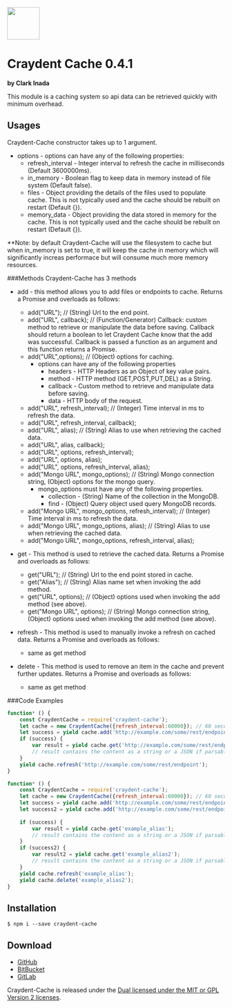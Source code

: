 <img src="http://craydent.com/JsonObjectEditor/img/svgs/craydent-logo.svg" width=75 height=75/>

# Craydent Cache 0.4.1
**by Clark Inada**

This module is a caching system so api data can be retrieved quickly with minimum overhead.

## Usages
Craydent-Cache constructor takes up to 1 argument. 

* options - options can have any of the following properties:
    * refresh_interval - Integer interval to refresh the cache in milliseconds (Default 3600000ms).
    * in_memory - Boolean flag to keep data in memory instead of file system (Default false).
    * files - Object providing the details of the files used to populate cache.  This is not typically used and the cache should be rebuilt on restart (Default {}).
    * memory_data - Object providing the data stored in memory for the cache.  This is not typically used and the cache should be rebuilt on restart (Default {}).
    
**Note: by default Craydent-Cache will use the filesystem to cache but when in_memory is set to true, it will keep the cache in memory which will significantly increas performace but will consume much more memory resources.

###Methods
Craydent-Cache has 3 methods

* add - this method allows you to add files or endpoints to cache. Returns a Promise and overloads as follows:
    * add("URL"); // (String) Url to the end point.
    * add("URL", callback); // (Function/Generator) Callback: custom method to retrieve or manipulate the data before saving.  Callback should return a boolean to let Craydent Cache know that the add was successful.  Callback is passed a function as an argument and this function returns a Promise.
    * add("URL",options); // (Object) options for caching.
        * options can have any of the following properties
            * headers - HTTP Headers as an Object of key value pairs.
            * method - HTTP method (GET,POST,PUT,DEL) as a String.
            * callback - Custom method to retrieve and manipulate data before saving.
            * data - HTTP body of the request.
    * add("URL", refresh_interval); // (Integer) Time interval in ms to refresh the data.
    * add("URL", refresh_interval, callback);
    * add("URL", alias); // (String) Alias to use when retrieving the cached data.
    * add("URL", alias, callback);
    * add("URL", options, refresh_interval);
    * add("URL", options, alias);
    * add("URL", options, refresh_interval, alias);
    * add("Mongo URL", mongo_options); // (String) Mongo connection string, (Object) options for the mongo query.
        * mongo_options must have any of the following properties.
            * collection - (String) Name of the collection in the MongoDB.
            * find - (Object) Query object used query MongoDB records.
    * add("Mongo URL", mongo_options, refresh_interval); // (Integer) Time interval in ms to refresh the data.
    * add("Mongo URL", mongo_options, alias); // (String) Alias to use when retrieving the cached data.
    * add("Mongo URL", mongo_options, refresh_interval, alias); 

* get - This method is used to retrieve the cached data. Returns a Promise and overloads as follows:
    * get("URL"); // (String) Url to the end point stored in cache.
    * get("Alias"); // (String) Alias name set when invoking the add method.
    * get("URL", options); // (Object) options used when invoking the add method (see above).
    * get("Mongo URL", options); // (String) Mongo connection string, (Object) options used when invoking the add method (see above).

* refresh - This method is used to manually invoke a refresh on cached data. Returns a Promise and overloads as follows: 
    * same as get method

* delete - This method is used to remove an item in the cache and prevent further updates.  Returns a Promise and overloads as follows:
    * same as get method

###Code Examples
```js
function* () {
	const CraydentCache = require('craydent-cache');
	let cache = new CraydentCache({refresh_interval:60000}); // 60 seconds
	let success = yield cache.add('http://example.com/some/rest/endpoint');
	if (success) {
	    var result = yield cache.get('http://example.com/some/rest/endpoint');
	    // result contains the content as a string or a JSON if parsable
	}
	yield cache.refresh('http://example.com/some/rest/endpoint');
}
```

```js
function* () {
	const CraydentCache = require('craydent-cache');
	let cache = new CraydentCache({refresh_interval:60000}); // 60 seconds
	let success = yield cache.add('http://example.com/some/rest/endpoint',30000,'example_alias'); // this will refresh every 30 seconds
	let success2 = yield cache.add('http://example.com/some/rest/endpoint2','example_alias2'); // this will still refresh every 60 seconds
	
	if (success) {
	    var result = yield cache.get('example_alias');
	    // result contains the content as a string or a JSON if parsable
	}
	if (success2) {
	    var result2 = yield cache.get('example_alias2');
	    // result contains the content as a string or a JSON if parsable
	}
	yield cache.refresh('example_alias');
	yield cache.delete('example_alias2');
}
```




## Installation

```shell
$ npm i --save craydent-cache
```


## Download

 * [GitHub](https://github.com/craydent/Cache/)
 * [BitBucket](https://bitbucket.org/craydent/cache)
 * [GitLab](https://gitlab.com/craydent/cache)

Craydent-Cache is released under the [Dual licensed under the MIT or GPL Version 2 licenses](http://craydent.com/license).<br>
